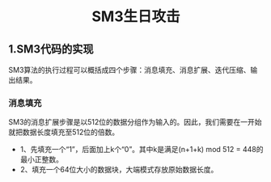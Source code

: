 # <center> SM3生日攻击 </center>

## 1.SM3代码的实现
SM3算法的执行过程可以概括成四个步骤：消息填充、消息扩展、迭代压缩、输出结果。
### 消息填充
SM3的消息扩展步骤是以512位的数据分组作为输入的。因此，我们需要在一开始就把数据长度填充至512位的倍数。
* 1、先填充一个“1”，后面加上k个“0”。其中k是满足(n+1+k) mod 512 = 448的最小正整数。
* 2、填充一个64位大小的数据块，大端模式存放原始数据长度。

